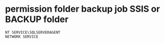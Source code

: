 # permission folder backup job SSIS or BACKUP folder

````
NT SERVICE\SQLSERVERAGENT
NETWORK SERVICE
````
